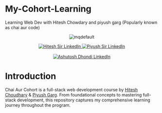 # My-Cohort-Learning
Learning Web Dev with Hitesh Chowdary and piyush garg (Popularly known as chai aur code)
<p align="center">
  <img src="https://github.com/user-attachments/assets/2341f71d-1711-46ab-9453-7ed14bc4efb1" alt="mqdefault" />
</p>

<p align="center">
  <a href="https://www.linkedin.com/in/hiteshchoudhary/">
    <img src="https://img.shields.io/badge/Hitesh_Sir_LinkedIn-%40HiteshChowdary-0A66C2?style=for-the-badge&logo=linkedin&logoColor=white" alt="Hitesh Sir LinkedIn"/>
  </a>
  <a href="https://www.linkedin.com/in/piyushgarg195/">
    <img src="https://img.shields.io/badge/Piyush_Sir_LinkedIn-%40PiyushGarg-0A66C2?style=for-the-badge&logo=linkedin&logoColor=white" alt="Piyush Sir LinkedIn"/>
  </a>
  <br>
  <br>
  <a href="https://www.linkedin.com/in/ashutosh-dhondi-ab5b21143/">
    <img src="https://img.shields.io/badge/My_LinkedIn-%40AshutoshDhondi-0A66C2?style=for-the-badge&logo=linkedin&logoColor=white" alt="Ashutosh Dhondi LinkedIn"/>
  </a>
</p>



# Introduction
Chai Aur Cohort is a full-stack web development course by [Hitesh Choudhary](https://www.youtube.com/@chaiaurcode) & [Piyush Garg](https://www.youtube.com/@piyushgargdev). From foundational concepts to mastering full-stack development, this repository captures my comprehensive learning journey throughout the program.

